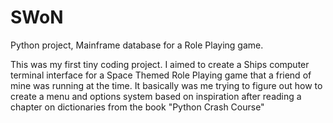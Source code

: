 # SWoN
Python project, Mainframe database for a Role Playing game.

This was my first tiny coding project. I aimed to create a Ships computer terminal interface for a Space Themed Role Playing
game that a friend of mine was running at the time. It basically was me trying to figure out how to create a menu and options
system based on inspiration after reading a chapter on dictionaries from the book  "Python Crash Course"
